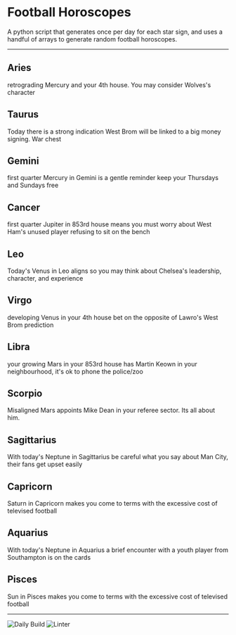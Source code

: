 # Football Horoscopes

A python script that generates once per day for each star sign, and uses a handful of arrays to generate random football horoscopes.

---

<!-- horoscopes_item starts -->
<h2>Aries</h2><p>retrograding Mercury and your 4th house. You may consider Wolves's character</p><h2>Taurus</h2><p>Today there is a strong indication West Brom will be linked to a big money signing. War chest</p><h2>Gemini</h2><p>first quarter Mercury in Gemini is a gentle reminder keep your Thursdays and Sundays free</p><h2>Cancer</h2><p>first quarter Jupiter in 853rd house means you must worry about West Ham's unused player refusing to sit on the bench</p><h2>Leo</h2><p>Today's Venus in Leo aligns so you may think about Chelsea's leadership, character, and experience</p><h2>Virgo</h2><p>developing Venus in your 4th house bet on the opposite of Lawro's West Brom prediction</p><h2>Libra</h2><p>your growing Mars in your 853rd house has Martin Keown in your neighbourhood, it's ok to phone the police/zoo</p><h2>Scorpio</h2><p>Misaligned Mars appoints Mike Dean in your referee sector. Its all about him.</p><h2>Sagittarius</h2><p>With today's Neptune in Sagittarius be careful what you say about Man City, their fans get upset easily</p><h2>Capricorn</h2><p>Saturn in Capricorn makes you come to terms with the excessive cost of televised football</p><h2>Aquarius</h2><p>With today's Neptune in Aquarius a brief encounter with a youth player from Southampton is on the cards</p><h2>Pisces</h2><p>Sun in Pisces makes you come to terms with the excessive cost of televised football</p>
<!-- horoscopes_item ends -->

---

![Daily Build](https://github.com/MatBenfield/horofootball.thechels.uk/workflows/Daily%20Build/badge.svg) ![Linter](https://github.com/MatBenfield/horofootball.thechels.uk/workflows/Linter/badge.svg)
